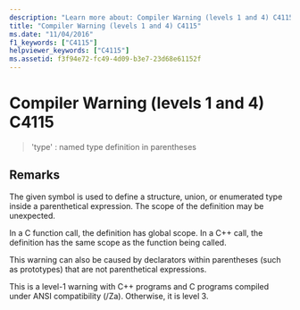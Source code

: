 ```yaml
---
description: "Learn more about: Compiler Warning (levels 1 and 4) C4115"
title: "Compiler Warning (levels 1 and 4) C4115"
ms.date: "11/04/2016"
f1_keywords: ["C4115"]
helpviewer_keywords: ["C4115"]
ms.assetid: f3f94e72-fc49-4d09-b3e7-23d68e61152f
---
```

# Compiler Warning (levels 1 and 4) C4115

> 'type' : named type definition in parentheses

## Remarks

The given symbol is used to define a structure, union, or enumerated type inside a parenthetical expression. The scope of the definition may be unexpected.

In a C function call, the definition has global scope. In a C++ call, the definition has the same scope as the function being called.

This warning can also be caused by declarators within parentheses (such as prototypes) that are not parenthetical expressions.

This is a level-1 warning with C++ programs and C programs compiled under ANSI compatibility (/Za). Otherwise, it is level 3.
